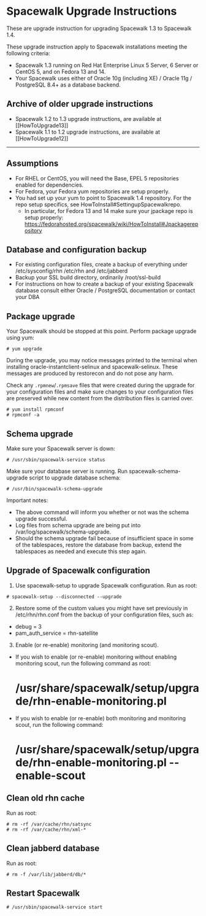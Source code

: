 # Spacewalk Upgrade Instructions



These are upgrade instruction for upgrading Spacewalk 1.3 to Spacewalk 1.4.

These upgrade instruction apply to Spacewalk installations meeting the following criteria:

  *  Spacewalk 1.3 running on Red Hat Enterprise Linux 5 Server, 6 Server or CentOS 5, and on Fedora 13 and 14.
  *  Your Spacewalk uses either of Oracle 10g (including XE) / Oracle 11g / PostgreSQL 8.4+ as a database backend.
## Archive of older upgrade instructions



 * Spacewalk 1.2 to 1.3 upgrade instructions, are available at [[HowToUpgrade13]]
 * Spacewalk 1.1 to 1.2 upgrade instructions, are available at [[HowToUpgrade12]]



----
## Assumptions



  * For RHEL or CentOS, you will need the Base, EPEL 5 repositories enabled for dependencies.
  * For Fedora, your Fedora yum repositories are setup properly.
  * You had set up your yum to point to Spacewalk 1.4 repository. For the repo setup specifics, see HowToInstall#SettingupSpacewalkrepo.
    * In particular, for Fedora 13 and 14 make sure your jpackage repo is setup properly: https://fedorahosted.org/spacewalk/wiki/HowToInstall#Jpackagerepository
## Database and configuration backup




  *  For existing configuration files, create a backup of everything under /etc/sysconfig/rhn /etc/rhn and /etc/jabberd
  *  Backup your SSL build directory, ordinarily /root/ssl-build
  *  For instructions on how to create a backup of your existing Spacewalk database consult either Oracle / PostgreSQL documentation or contact your DBA
## Package upgrade



Your Spacewalk should be stopped at this point. Perform package upgrade using yum:


    # yum upgrade

During the upgrade, you may notice messages printed to the terminal when installing oracle-instantclient-selinux and spacewalk-selinux. These messages are produced by restorecon and do not pose any harm.

Check any `.rpmnew`/`.rpmsave` files that were created during the upgrade for your configuration files and make sure changes to your configuration files are preserved while new content from the distribution files is carried over.

    # yum install rpmconf
    # rpmconf -a
## Schema upgrade



Make sure your Spacewalk server is down:


    # /usr/sbin/spacewalk-service status

Make sure your database server is running. Run spacewalk-schema-upgrade script to upgrade database schema:


    # /usr/bin/spacewalk-schema-upgrade

Important notes:

  * The above command will inform you whether or not was the schema upgrade successful.
  * Log files from schema upgrade are being put into /var/log/spacewalk/schema-upgrade.
  * Should the schema upgrade fail because of insufficient space in some of the tablespaces, restore the database from backup, extend the tablespaces as needed and execute this step again.
## Upgrade of Spacewalk configuration



  1. Use spacewalk-setup to upgrade Spacewalk configuration. Run as root:


    # spacewalk-setup --disconnected --upgrade

  2. Restore some of the custom values you might have set previously in /etc/rhn/rhn.conf from the backup of your configuration files, such as:

  *  debug = 3
  *  pam_auth_service = rhn-satellite

  3. Enable (or re-enable) monitoring (and monitoring scout).

  * If you wish to enable (or re-enable) monitoring without enabling monitoring scout, run the following command as root:


    # /usr/share/spacewalk/setup/upgrade/rhn-enable-monitoring.pl

  * If you wish to enable (or re-enable) both monitoring and monitoring scout, run the following command:


    # /usr/share/spacewalk/setup/upgrade/rhn-enable-monitoring.pl --enable-scout
## Clean old rhn cache

Run as root:



    # rm -rf /var/cache/rhn/satsync
    # rm -rf /var/cache/rhn/xml-*
## Clean jabberd database



Run as root:


    # rm -f /var/lib/jabberd/db/*
## Restart Spacewalk




    # /usr/sbin/spacewalk-service start